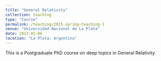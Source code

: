 ```yaml
---
title: "General Relativity"
collection: teaching
type: "Course"
permalink: /teaching/2015-spring-teaching-1
venue: "Universidad Nacional de La Plata"
date: 2013-01-06
location: "La Plata, Argentina"
---
```


This is a Postgraduate PhD course on deep topics in General Relativity. 
